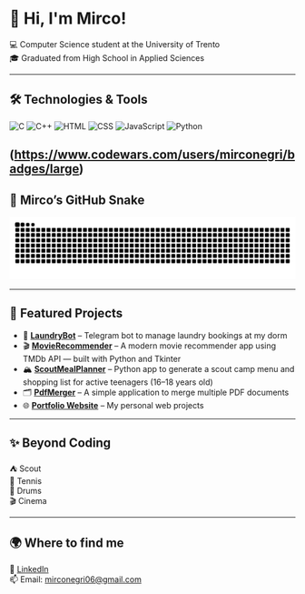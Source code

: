 # 👋 Hi, I'm Mirco!

💻 Computer Science student at the University of Trento   
🎓 Graduated from High School in Applied Sciences  

---

## 🛠️ Technologies & Tools
![C](https://img.shields.io/badge/C-00599C?style=for-the-badge&logo=c&logoColor=white)      ![C++](https://img.shields.io/badge/C++-00599C?style=for-the-badge&logo=cplusplus&logoColor=white)      ![HTML](https://img.shields.io/badge/HTML-E34F26?style=for-the-badge&logo=html5&logoColor=white)      ![CSS](https://img.shields.io/badge/CSS-E34F26?style=for-the-badge&logo=css3&logoColor=white)      ![JavaScript](https://img.shields.io/badge/JavaScript-F7DF1E?style=for-the-badge&logo=javascript&logoColor=black)      ![Python](https://img.shields.io/badge/Python-3776AB?style=for-the-badge&logo=python&logoColor=white)

(https://www.codewars.com/users/mirconegri/badges/large)
---

## 🐍 Mirco’s GitHub Snake

![Snake animation](https://raw.githubusercontent.com/mirconegri/mirconegri/output/github-contribution-grid-snake.svg)

---

## 🚀 Featured Projects

- 🧺 [**LaundryBot**](https://github.com/mirconegri/LaundryBot) – Telegram bot to manage laundry bookings at my dorm  
- 🎬 [**MovieRecommender**](https://github.com/mirconegri/MovieRecommender) – A modern movie recommender app using TMDb API — built with Python and Tkinter  
- 🏔️ [**ScoutMealPlanner**](https://github.com/mirconegri/ScoutMealPlanner) – Python app to generate a scout camp menu and shopping list for active teenagers (16–18 years old)  
- 🗂️ [**PdfMerger**](https://github.com/mirconegri/PdfMerger) – A simple application to merge multiple PDF documents
- 🌐 [**Portfolio Website**](https://github.com/mirconegri/Portfolio) – My personal web projects

---

## ✨ Beyond Coding
⛺ Scout  
🎾 Tennis  
🥁 Drums  
🎬 Cinema

---

## 🌍 Where to find me
🔗 [LinkedIn](https://www.linkedin.com/in/mirco-negri-263810225)  
📫 Email: mirconegri06@gmail.com
